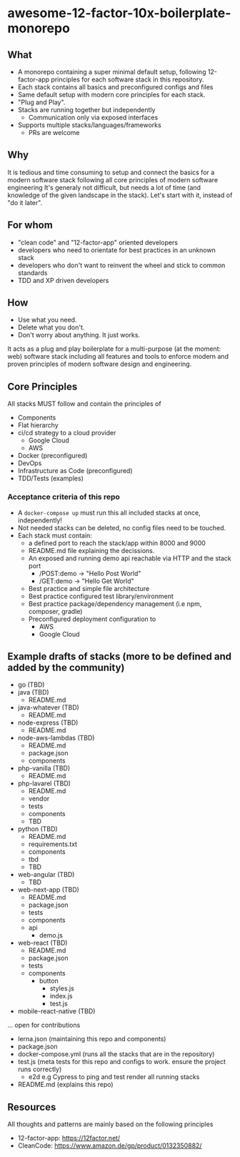 
awesome-12-factor-10x-boilerplate-monorepo
========================================================================

## What
- A monorepo containing a super minimal default setup, following 12-factor-app principles for each software stack in this repository.
- Each stack contains all basics and preconfigured configs and files
- Same default setup with modern core principles for each stack. 
- "Plug and Play".
- Stacks are running together but independently
  - Communication only via exposed interfaces
- Supports multiple stacks/languages/frameworks 
  - PRs are welcome

## Why
It is tedious and time consuming to setup and connect the basics for a modern software stack following all core principles of modern software engineering
It's generaly not difficult, but needs a lot of time (and knowledge of the given landscape in the stack). 
Let's start with it, instead of "do it later".

## For whom
- "clean code" and "12-factor-app" oriented developers
- developers who need to orientate for best practices in an unknown stack
- developers who don't want to reinvent the wheel and stick to common standards
- TDD and XP driven developers

## How
- Use what you need. 
- Delete what you don't. 
- Don't worry about anything. It just works.

It acts as a plug and play boilerplate for a multi-purpose (at the moment: web) software stack including all features and tools to enforce modern and proven principles of modern software design and engineering.   

## Core Principles
All stacks MUST follow and contain the principles of
- Components
- Flat hierarchy
- ci/cd strategy to a cloud provider
  - Google Cloud
  - AWS
- Docker (preconfigured)
- DevOps
- Infrastructure as Code (preconfigured)
- TDD/Tests (examples)

### Acceptance criteria of this repo
- A `docker-compose up` must run this all included stacks at once, independently!
- Not needed stacks can be deleted, no config files need to be touched.
- Each stack must contain:
  - a defined port to reach the stack/app within 8000 and 9000
  - README.md file explaining the decissions.
  - An exposed and running demo api reachable via HTTP and the stack port
    - /POST:demo -> "Hello Post World"
    - /GET:demo -> "Hello Get World" 
  - Best practice and simple file architecture
  - Best practice configured test library/environment
  - Best practice package/dependency management (i.e npm, composer, gradle)
  - Preconfigured deployment configuration to
    - AWS
    - Google Cloud
  
## Example drafts of stacks (more to be defined and added by the community)

- go (TBD)
- java (TBD)
  - README.md
- java-whatever (TBD)
  - README.md
- node-express (TBD)
  - README.md
- node-aws-lambdas (TBD)
  - README.md
  - package.json
  - components
- php-vanilla (TBD)
  - README.md
- php-lavarel (TBD)
  - README.md
  - vendor
  - tests
  - components
  - TBD
- python (TBD)
  - README.md
  - requirements.txt
  - components
  - tbd
  - TBD
- web-angular (TBD)
  - TBD
- web-next-app (TBD)
  - README.md
  - package.json
  - tests
  - components
  - api
    - demo.js
- web-react (TBD)
  - README.md
  - package.json
  - tests
  - components
    - button
      - styles.js
      - index.js
      - test.js
- mobile-react-native (TBD)

... open for contributions
- lerna.json (maintaining this repo and components)
- package.json
- docker-compose.yml (runs all the stacks that are in the repository)
- test.js (meta tests for this repo and configs to work. ensure the project runs correctly)
  - e2d e.g Cypress to ping and test render all running stacks
- README.md (explains this repo)

## Resources
All thoughts and patterns are mainly based on the following principles
- 12-factor-app: https://12factor.net/
- CleanCode: https://www.amazon.de/gp/product/0132350882/
